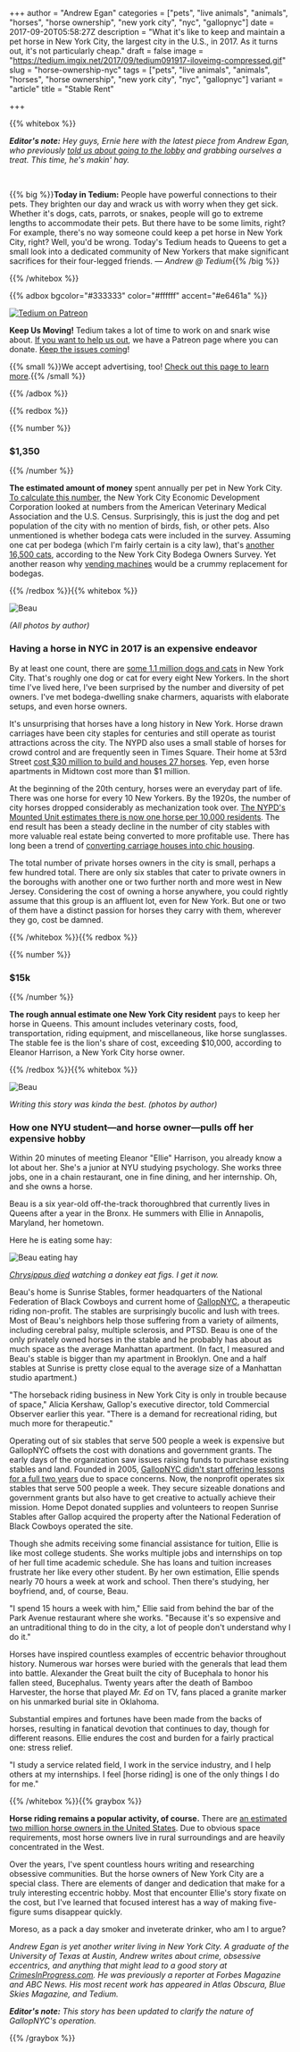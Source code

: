 +++
author = "Andrew Egan"
categories = ["pets", "live animals", "animals", "horses", "horse ownership", "new york city", "nyc", "gallopnyc"]
date = 2017-09-20T05:58:27Z
description = "What it's like to keep and maintain a pet horse in New York City, the largest city in the U.S., in 2017. As it turns out, it's not particularly cheap."
draft = false
image = "https://tedium.imgix.net/2017/09/tedium091917-iloveimg-compressed.gif"
slug = "horse-ownership-nyc"
tags = ["pets", "live animals", "animals", "horses", "horse ownership", "new york city", "nyc", "gallopnyc"]
variant = "article"
title = "Stable Rent"

+++

{{% whitebox %}}

_**Editor's note:** Hey guys, Ernie here with the latest piece from Andrew Egan, who previously [told us about going to the lobby](http://tedium.co/2017/08/15/lets-all-go-lobby-movie-snipe-advertising/) and grabbing ourselves a treat. This time, he's makin' hay._

&nbsp;

{{% big %}}**Today in Tedium:** People have powerful connections to their pets. They brighten our day and wrack us with worry when they get sick. Whether it's dogs, cats, parrots, or snakes, people will go to extreme lengths to accommodate their pets. But there have to be some limits, right? For example, there's no way someone could keep a pet horse in New York City, right? Well, you'd be wrong. Today's Tedium heads to Queens to get a small look into a dedicated community of New Yorkers that make significant sacrifices for their four-legged friends. *— Andrew @ Tedium*{{% /big %}}

{{% /whitebox %}}

{{% adbox bgcolor="#333333" color="#ffffff" accent="#e6461a" %}}

[![Tedium on Patreon](http://res.cloudinary.com/tedium/image/upload/v1473127641/bde5tucjsc1ydroqyynd.png)](https://www.patreon.com/tedium)

**Keep Us Moving!** Tedium takes a lot of time to work on and snark wise about. [If you want to help us out](https://www.patreon.com/tedium), we have a Patreon page where you can donate. [Keep the issues coming](https://www.patreon.com/tedium)!

{{% small %}}We accept advertising, too! <a href="http://tedium.co/advertising/">Check out this page to learn more</a>.{{% /small %}}

{{% /adbox %}}

{{% redbox %}}

{{% number %}}
### $1,350
{{% /number %}}

**The estimated amount of money** spent annually per pet in New York City. [To calculate this number](https://www.nycedc.com/blog-entry/new-york-city-s-pet-population), the New York City Economic Development Corporation looked at numbers from the American Veterinary Medical Association and the U.S. Census. Surprisingly, this is just the dog and pet population of the city with no mention of birds, fish, or other pets. Also unmentioned is whether bodega cats were included in the survey. Assuming one cat per bodega (which I'm fairly certain is a city law), that's [another 16,500 cats](http://www.newgeography.com/files/Bodegas%20Survery%20%20Results.pdf), according to the New York City Bodega Owners Survey. Yet another reason why [vending machines](https://www.fastcompany.com/40466047/two-ex-googlers-want-to-make-bodegas-and-mom-and-pop-corner-stores-obsolete) would be a crummy replacement for bodegas. 

{{% /redbox %}}{{% whitebox %}}

![Beau](https://tedium.imgix.net/2017/09/0918_horse2.jpg)

_(All photos by author)_

### Having a horse in NYC in 2017 is an expensive endeavor

By at least one count, there are [some 1.1 million dogs and cats](https://www.nycedc.com/blog-entry/new-york-city-s-pet-population) in New York City. That's roughly one dog or cat for every eight New Yorkers. In the short time I've lived here, I've been surprised by the number and diversity of pet owners. I've met bodega-dwelling snake charmers, aquarists with elaborate setups, and even horse owners.

It's unsurprising that horses have a long history in New York. Horse drawn carriages have been city staples for centuries and still operate as tourist attractions across the city. The NYPD also uses a small stable of horses for crowd control and are frequently seen in Times Square. Their home at 53rd Street [cost $30 million to build and houses 27 horses](https://ny.curbed.com/2017/6/1/15721774/nypd-mounted-unit-stables-mercedes-house). Yep, even horse apartments in Midtown cost more than $1 million.

At the beginning of the 20th century, horses were an everyday part of life. There was one horse for every 10 New Yorkers. By the 1920s, the number of city horses dropped considerably as mechanization took over. [The NYPD's Mounted Unit estimates there is now one horse per 10,000 residents](https://commercialobserver.com/2017/03/stables-situation-what-of-the-citys-rapidly-disappearing-horse-stables/). The end result has been a steady decline in the number of city stables with more valuable real estate being converted to more profitable use. There has long been a trend of [converting carriage houses into chic housing](https://www.architecturaldigest.com/story/spectacular-and-historic-new-york-city-carriage-houses).

The total number of private horses owners in the city is small, perhaps a few hundred total. There are only six stables that cater to private owners in the boroughs with another one or two further north and more west in New Jersey. Considering the cost of owning a horse anywhere, you could rightly assume that this group is an affluent lot, even for New York. But one or two of them have a distinct passion for horses they carry with them, wherever they go, cost be damned.

{{% /whitebox %}}{{% redbox %}}

{{% number %}}
### $15k
{{% /number %}}

**The rough annual estimate one New York City resident** pays to keep her horse in Queens. This amount includes veterinary costs, food, transportation, riding equipment, and miscellaneous, like horse sunglasses. The stable fee is the lion's share of cost, exceeding $10,000, according to Eleanor Harrison, a New York City horse owner.

{{% /redbox %}}{{% whitebox %}}

![Beau](https://tedium.imgix.net/2017/09/0918_horse1.jpg)

_Writing this story was kinda the best. (photos by author)_

### How one NYU student—and horse owner—pulls off her expensive hobby

Within 20 minutes of meeting Eleanor "Ellie" Harrison, you already know a lot about her. She's a junior at NYU studying psychology. She works three jobs, one in a chain restaurant, one in fine dining, and her internship. Oh, and she owns a horse. 

Beau is a six year-old off-the-track thoroughbred that currently lives in Queens after a year in the Bronx. He summers with Ellie in Annapolis, Maryland, her hometown. 

Here he is eating some hay:


![Beau eating hay](https://tedium.imgix.net/2017/09/0918_horse3.jpg)

_[Chrysippus died](https://en.wikipedia.org/wiki/Chrysippus#Life) watching a donkey eat figs. I get it now._

Beau's home is Sunrise Stables, former headquarters of the National Federation of Black Cowboys and current home of [GallopNYC](http://gallopnyc.org/), a therapeutic riding non-profit. The stables are surprisingly bucolic and lush with trees. Most of Beau's neighbors help those suffering from a variety of ailments, including cerebral palsy, multiple sclerosis, and PTSD. Beau is one of the only privately owned horses in the stable and he probably has about as much space as the average Manhattan apartment. (In fact, I measured and Beau's stable is bigger than my apartment in Brooklyn. One and a half stables at Sunrise is pretty close equal to the average size of a Manhattan studio apartment.)

"The horseback riding business in New York City is only in trouble because of space," Alicia Kershaw, Gallop's executive director, told Commercial Observer earlier this year. "There is a demand for recreational riding, but much more for therapeutic."

Operating out of six stables that serve 500 people a week is expensive but GallopNYC offsets the cost with donations and government grants. The early days of the organization saw issues raising funds to purchase existing stables and land. Founded in 2005, [GallopNYC didn't start offering lessons for a full two years](http://gallopnyc.org/gallopnyc-in-untacked-magazine/) due to space concerns. Now, the nonprofit operates six stables that serve 500 people a week. They secure sizeable donations and government grants but also have to get creative to actually achieve their mission. Home Depot donated supplies and volunteers to reopen Sunrise Stables after Gallop acquired the property after the National Federation of Black Cowboys operated the site.

Though she admits receiving some financial assistance for tuition, Ellie is like most college students. She works multiple jobs and internships on top of her full time academic schedule. She has loans and tuition increases frustrate her like every other student. By her own estimation, Ellie spends nearly 70 hours a week at work and school. Then there's studying, her boyfriend, and, of course, Beau. 

"I spend 15 hours a week with him," Ellie said from behind the bar of the Park Avenue restaurant where she works. "Because it's so expensive and an untraditional thing to do in the city, a lot of people don't understand why I do it."

Horses have inspired countless examples of eccentric behavior throughout history. Numerous war horses were buried with the generals that lead them into battle. Alexander the Great built the city of Bucephala to honor his fallen steed, Bucephalus. Twenty years after the death of Bamboo Harvester, the horse that played *Mr. Ed* on TV, fans placed a granite marker on his unmarked burial site in Oklahoma. 

Substantial empires and fortunes have been made from the backs of horses, resulting in fanatical devotion that continues to day, though for different reasons. Ellie endures the cost and burden for a fairly practical one: stress relief. 

"I study a service related field, I work in the service industry, and I help others at my internships. I feel [horse riding] is one of the only things I do for me."

{{% /whitebox %}}{{% graybox %}}

**Horse riding remains a popular activity, of course.** There are [an estimated two million horse owners in the United States](http://www.humanesociety.org/assets/pdfs/hsp/soaiv_07_ch10.pdf). Due to obvious space requirements, most horse owners live in rural surroundings and are heavily concentrated in the West. 

Over the years, I've spent countless hours writing and researching obsessive communities. But the horse owners of New York City are a special class. There are elements of danger and dedication that make for a truly interesting eccentric hobby. Most that encounter Ellie's story fixate on the cost, but I've learned that focused interest has a way of making five-figure sums disappear quickly.

Moreso, as a pack a day smoker and inveterate drinker, who am I to argue?

_Andrew Egan is yet another writer living in New York City. A graduate of the University of Texas at Austin, Andrew writes about crime, obsessive eccentrics, and anything that might lead to a good story at [CrimesInProgress.com](http://crimesinprogress.com). He was previously a reporter at Forbes Magazine and ABC News. His most recent work has appeared in Atlas Obscura, Blue Skies Magazine, and Tedium._

_**Editor's note:** This story has been updated to clarify the nature of GallopNYC's operation._

{{% /graybox %}}
